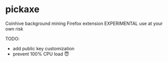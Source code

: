 # pickaxe
Coinhive background mining Firefox extension
EXPERIMENTAL use at your own risk

TODO:
 - add public key customization
 - prevent 100% CPU load :innocent:
